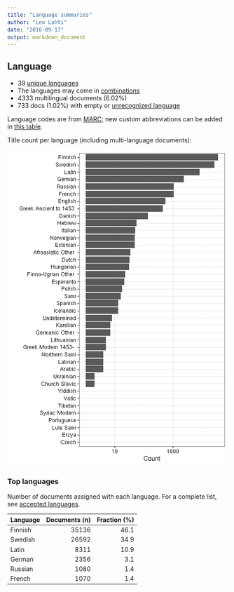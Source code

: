 ```yaml
---
title: "Language summaries"
author: "Leo Lahti"
date: "2016-09-17"
output: markdown_document
---
```


## Language

 * 39 [unique languages](output.tables/language_accepted.csv)
 * The languages may come in [combinations](output.tables/language_conversions.csv)
 * 4333 multilingual documents (6.02%)  
 * 733 docs (1.02%) with empty or [unrecognized language](output.tables/language_discarded.csv)

Language codes are from [MARC](http://www.loc.gov/marc/languages/language_code.html); new custom abbreviations can be added in [this table](https://github.com/rOpenGov/bibliographica/blob/master/inst/extdata/language_abbreviations.csv).

Title count per language (including multi-language documents):

![plot of chunk summarylang](figure/summarylang-1.png)


### Top languages

Number of documents assigned with each language. For a complete list,
see [accepted languages](output.tables/language_accepted.csv).


|Language | Documents (n)| Fraction (%)|
|:--------|-------------:|------------:|
|Finnish  |         35136|         46.1|
|Swedish  |         26592|         34.9|
|Latin    |          8311|         10.9|
|German   |          2356|          3.1|
|Russian  |          1080|          1.4|
|French   |          1070|          1.4|

